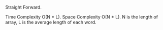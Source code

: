 Straight Forward.


Time Complexity O(N * L). Space Complexity O(N * L). N is the length of array, L is the average length of each word.